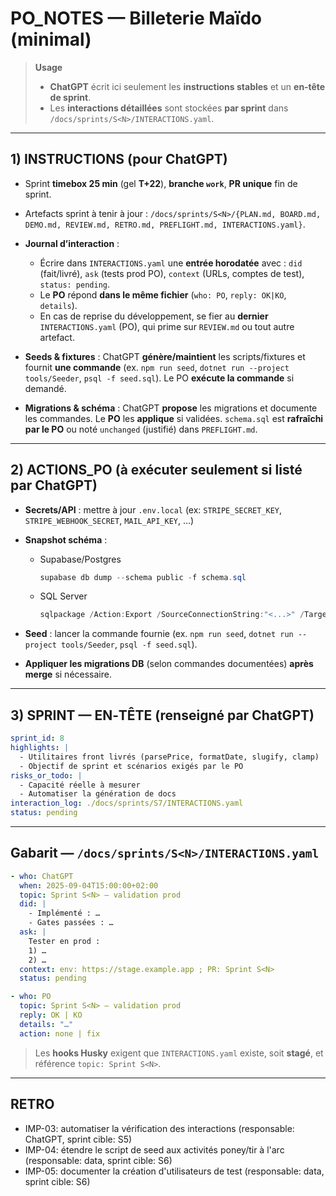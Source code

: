 # PO_NOTES — Billeterie Maïdo (minimal)

> **Usage**
>
> - **ChatGPT** écrit ici seulement les **instructions stables** et un **en‑tête de sprint**.
> - Les **interactions détaillées** sont stockées **par sprint** dans `/docs/sprints/S<N>/INTERACTIONS.yaml`.

---

## 1) INSTRUCTIONS (pour ChatGPT)

- Sprint **timebox 25 min** (gel **T+22**), **branche `work`**, **PR unique** fin de sprint.
- Artefacts sprint à tenir à jour : `/docs/sprints/S<N>/{PLAN.md, BOARD.md, DEMO.md, REVIEW.md, RETRO.md, PREFLIGHT.md, INTERACTIONS.yaml}`.
- **Journal d’interaction** :
  - Écrire dans `INTERACTIONS.yaml` une **entrée horodatée** avec : `did` (fait/livré), `ask` (tests prod PO), `context` (URLs, comptes de test), `status: pending`.
  - Le **PO** répond **dans le même fichier** (`who: PO`, `reply: OK|KO`, `details`).
  - En cas de reprise du développement, se fier au **dernier** `INTERACTIONS.yaml` (PO), qui prime sur `REVIEW.md` ou tout autre artefact.

- **Seeds & fixtures** : ChatGPT **génère/maintient** les scripts/fixtures et fournit **une commande** (ex. `npm run seed`, `dotnet run --project tools/Seeder`, `psql -f seed.sql`). Le PO **exécute la commande** si demandé.
- **Migrations & schéma** : ChatGPT **propose** les migrations et documente les commandes. Le **PO** les **applique** si validées. `schema.sql` est **rafraîchi par le PO** ou noté `unchanged` (justifié) dans `PREFLIGHT.md`.

---

## 2) ACTIONS_PO (à exécuter seulement si listé par ChatGPT)

- **Secrets/API** : mettre à jour `.env.local` (ex: `STRIPE_SECRET_KEY`, `STRIPE_WEBHOOK_SECRET`, `MAIL_API_KEY`, …)
- **Snapshot schéma** :
  - Supabase/Postgres

    ```powershell
    supabase db dump --schema public -f schema.sql
    ```

  - SQL Server

    ```powershell
    sqlpackage /Action:Export /SourceConnectionString:"<...>" /TargetFile:schema.sql
    ```

- **Seed** : lancer la commande fournie (ex. `npm run seed`, `dotnet run --project tools/Seeder`, `psql -f seed.sql`).
- **Appliquer les migrations DB** (selon commandes documentées) **après merge** si nécessaire.

---

## 3) SPRINT — EN‑TÊTE (renseigné par ChatGPT)

```yaml
sprint_id: 8
highlights: |
  - Utilitaires front livrés (parsePrice, formatDate, slugify, clamp)
  - Objectif de sprint et scénarios exigés par le PO
risks_or_todo: |
  - Capacité réelle à mesurer
  - Automatiser la génération de docs
interaction_log: ./docs/sprints/S7/INTERACTIONS.yaml
status: pending
```

---

## Gabarit — `/docs/sprints/S<N>/INTERACTIONS.yaml`

```yaml
- who: ChatGPT
  when: 2025-09-04T15:00:00+02:00
  topic: Sprint S<N> — validation prod
  did: |
    - Implémenté : …
    - Gates passées : …
  ask: |
    Tester en prod :
    1) …
    2) …
  context: env: https://stage.example.app ; PR: Sprint S<N>
  status: pending

- who: PO
  topic: Sprint S<N> — validation prod
  reply: OK | KO
  details: "…"
  action: none | fix
```

> Les **hooks Husky** exigent que `INTERACTIONS.yaml` existe, soit **stagé**, et référence `topic: Sprint S<N>`.

---

## RETRO

- IMP-03: automatiser la vérification des interactions (responsable: ChatGPT, sprint cible: S5)
- IMP-04: étendre le script de seed aux activités poney/tir à l'arc (responsable: data, sprint cible: S6)
- IMP-05: documenter la création d'utilisateurs de test (responsable: data, sprint cible: S6)
